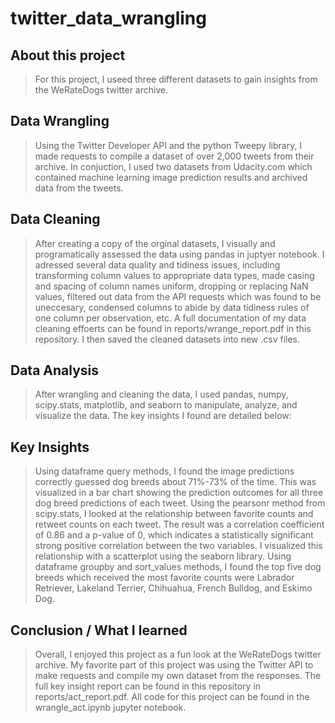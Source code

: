 # twitter_data_wrangling

## About this project

>For this project, I useed three different datasets to gain insights from the WeRateDogs twitter archive. 

## Data Wrangling

>Using the Twitter Developer API and the python Tweepy library, I made requests to compile a dataset of over 2,000 tweets from their archive. In conjuction, I used two datasets from Udacity.com which contained machine learning image prediction results and archived data from the tweets. 

## Data Cleaning

>After creating a copy of the orginal datasets, I visually and programatically assessed the data using pandas in juptyer notebook. I adressed several data quality and tidiness issues, including transforming column values to appropriate data types, made casing and spacing of column names uniform, dropping or replacing NaN values, filtered out data from the API requests which was found to be uneccesary, condensed columns to abide by data tidiness rules of one column per observation, etc. A full documentation of my data cleaning effoerts can be found in reports/wrange_report.pdf in this repository. I then saved the cleaned datasets into new .csv files. 

## Data Analysis

> After wrangling and cleaning the data, I used pandas, numpy, scipy.stats, matplotlib, and seaborn to manipulate, analyze, and visualize the data. The key insights I found are detailed below:

## Key Insights

> Using dataframe query methods, I found the image predictions correctly guessed dog breeds about 71%-73% of the time. This was visualized in a bar chart showing the prediction outcomes for all three dog breed predictions of each tweet. 
> Using the pearsonr method from scipy.stats, I looked at the relationship between favorite counts and retweet counts on each tweet. The result was a correlation coefficient of 0.86 and a p-value of 0, which indicates a statistically significant strong positive correlation between the two variables. I visualized this relationship with a scatterplot using the seaborn library. 
> Using dataframe groupby and sort_values methods, I found the top five dog breeds which received the most favorite counts were Labrador Retriever, Lakeland Terrier, Chihuahua, French Bulldog, and Eskimo Dog. 

## Conclusion / What I learned

> Overall, I enjoyed this project as a fun look at the WeRateDogs twitter archive. 
> My favorite part of this project was using the Twitter API to make requests and compile my own dataset from the responses. 
> The full key insight report can be found in this repository in reports/act_report.pdf. All code for this project can be found in the wrangle_act.ipynb jupyter notebook. 
